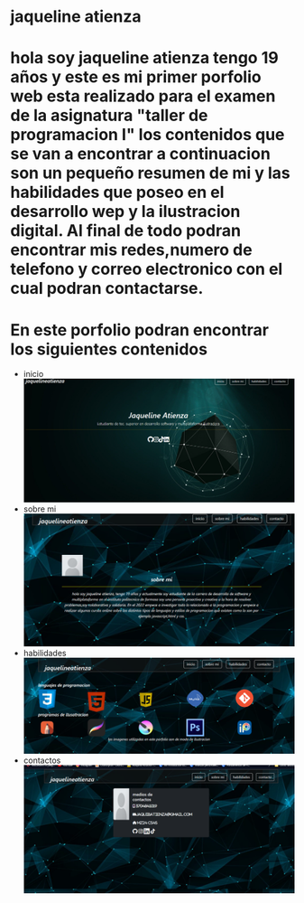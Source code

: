 # jaqueline atienza
# hola soy jaqueline atienza tengo 19 años y este es mi primer porfolio web esta realizado para el examen de la asignatura "taller de programacion I" los contenidos que se van a encontrar a continuacion son un pequeño resumen de mi y las habilidades que poseo en el desarrollo wep y la ilustracion digital. Al final de todo podran encontrar mis redes,numero de telefono y correo electronico con el cual podran contactarse.
# En este porfolio podran encontrar los siguientes contenidos 
- inicio
![](./css/imagenes/imagenes%20readme/inicio.png)
- sobre mi
![](./css/imagenes/imagenes%20readme/sobre%20mi.png)
- habilidades
![](./css/imagenes/imagenes%20readme/habilidades.png)
- contactos
![](./css/imagenes/imagenes%20readme/contacto.png)